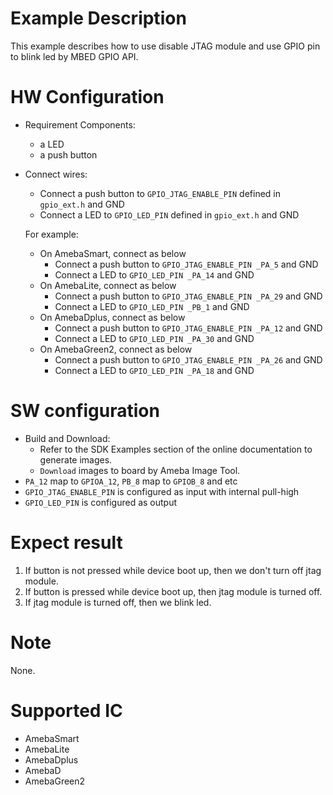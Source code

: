 # Example Description

This example describes how to use disable JTAG module and use GPIO pin to blink led by MBED GPIO API.

# HW Configuration

- Requirement Components:

  - a LED
  - a push button
- Connect wires:

  - Connect a push button to `GPIO_JTAG_ENABLE_PIN` defined in `gpio_ext.h` and GND
  - Connect a LED to `GPIO_LED_PIN` defined in `gpio_ext.h` and GND

  For example:

  - On AmebaSmart, connect as below
    - Connect a push button to `GPIO_JTAG_ENABLE_PIN _PA_5` and GND
    - Connect a LED to `GPIO_LED_PIN _PA_14` and GND
  - On AmebaLite, connect as below
    - Connect a push button to `GPIO_JTAG_ENABLE_PIN _PA_29` and GND
    - Connect a LED to `GPIO_LED_PIN _PB_1` and GND
  - On AmebaDplus, connect as below
    - Connect a push button to `GPIO_JTAG_ENABLE_PIN _PA_12` and GND
    - Connect a LED to `GPIO_LED_PIN _PA_30` and GND
  - On AmebaGreen2, connect as below
    - Connect a push button to `GPIO_JTAG_ENABLE_PIN _PA_26` and GND
    - Connect a LED to `GPIO_LED_PIN _PA_18` and GND

# SW configuration

- Build and Download:
   * Refer to the SDK Examples section of the online documentation to generate images.
   * `Download` images to board by Ameba Image Tool.
- `PA_12` map to `GPIOA_12`, `PB_8`  map to `GPIOB_8` and etc
- `GPIO_JTAG_ENABLE_PIN` is configured as input with internal pull-high
- `GPIO_LED_PIN` is configured as output

# Expect result

1. If button is not pressed while device boot up, then we don't turn off jtag module.
2. If button is pressed while device boot up, then jtag module is turned off.
3. If jtag module is turned off, then we blink led.

# Note

None.

# Supported IC

- AmebaSmart
- AmebaLite
- AmebaDplus
- AmebaD
- AmebaGreen2